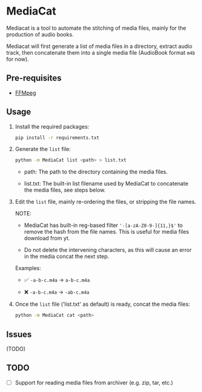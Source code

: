 # MediaCat

Mediacat is a tool to automate the stitching of media files, mainly for the production of audio books.

Mediacat will first generate a list of media files in a directory, extract audio track, then concatenate them into a single media file (AudioBook format `m4b` for now).

## Pre-requisites

- [FFMpeg](https://ffmpeg.org/download.html)

## Usage

1. Install the required packages:

   ```bash
   pip install -r requirements.txt
   ```

2. Generate the `list` file:

   ```bash
   python -m MediaCat list <path> > list.txt
   ```

   - path: The path to the directory containing the media files.

   - list.txt: The built-in list filename used by MediaCat to concatenate the media files, see steps below.

3. Edit the `list` file, mainly re-ordering the files, or stripping the file names.

    NOTE: 

    - MediaCat has built-in reg-based filter `'-[a-zA-Z0-9-]{11,}$'` to remove the hash from the file names. This is useful for media files download from yt.

    - Do not delete the intervening characters, as this will cause an error in the media concat the next step.

    Examples:

    - ✅ `-a-b-c.m4a` -> `a-b-c.m4a`

    - ❌ `-a-b-c.m4a` -> `-ab-c.m4a`

4. Once the `list` file ('list.txt' as default) is ready, concat the media files:

    ```bash
    python -m MediaCat cat <path>
    ```

## Issues

(TODO)

## TODO

- [ ] Support for reading media files from archiver (e.g. zip, tar, etc.)

